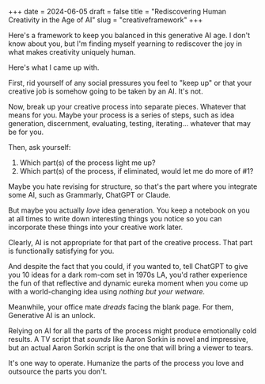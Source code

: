 +++
date = 2024-06-05
draft = false
title = "Rediscovering Human Creativity in the Age of AI"
slug = "creativeframework"
+++

Here's a framework to keep you balanced in this generative AI age. I don't know about you, but I'm finding myself yearning to rediscover the joy in what makes creativity uniquely human.

Here's what I came up with.

First, rid yourself of any social pressures you feel to "keep up" or that your creative job is somehow going to be taken by an AI. It's not.

Now, break up your creative process into separate pieces. Whatever that means for you. Maybe your process is a series of steps, such as idea generation, discernment, evaluating, testing, iterating... whatever that may be for you. 

Then, ask yourself:

1. Which part(s) of the process light me up?
2. Which part(s) of the process, if eliminated, would let me do more of #1?

Maybe you hate revising for structure, so that's the part where you integrate some AI, such as Grammarly, ChatGPT or Claude. 

But maybe you actually _love_ idea generation. You keep a notebook on you at all times to write down interesting things you notice so you can incorporate these things into your creative work later.

Clearly, AI is not appropriate for that part of the creative process. That part is functionally satisfying for you. 

And despite the fact that you could, if you wanted to, tell ChatGPT to give you 10 ideas for a dark rom-com set in 1970s LA, you'd rather experience the fun of that reflective and dynamic eureka moment when you come up with a world-changing idea using _nothing but your wetware._

Meanwhile, your office mate _dreads_ facing the blank page. For them, Generative AI is an unlock. 

Relying on AI for all the parts of the process might produce emotionally cold results. A TV script that _sounds_ like Aaron Sorkin is novel and impressive, but an actual Aaron Sorkin script is the one that will bring a viewer to tears.

It's one way to operate. Humanize the parts of the process you love and outsource the parts you don't.